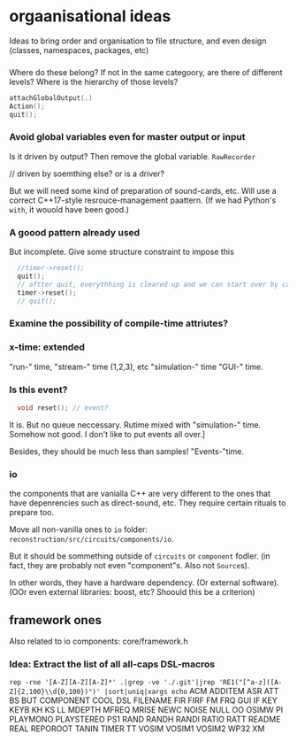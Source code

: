 # orgaanisational ideas
Ideas to bring order and organisation to file structure, and even design (classes, namespaces, packages, etc)

###
Where do these belong?
If not in the same categoory, are there of different levels? Where is the hierarchy of those levels?
```C++
attachGlobalOutput(.)
Action();
quit();
```

### Avoid global variables even for master output or input
Is it driven by output? Then remove the global variable.
`RawRecorder`

// driven by soemthing else? or is a driver?

But we will need some kind of preparation of sound-cards, etc.
Will use a correct C++17-style resrouce-management paattern.
(If we had Python's `with`, it wouold have been good.)

### A goood pattern already used
But incomplete.
Give some structure constraint to impose this
```c++
  //timer->reset();
  quit();
  // aftter quit, everythhing is cleared up and we can start over by calling reset
  timer->reset();
  // quit();
```

### Examine the possibility of compile-time attriutes?
### x-time: extended
"run-" time, "stream-" time (1,2,3), etc
"simulation-" time
"GUI-" time.

### Is this event?
```C++
  void reset(); // event?
```
It is. But no queue neccessary.
Rutime mixed with "simulation-" time.
Somehow not good.
I don't like to put events all over.]

Besides, they should  be much less than samples!
"Events-"time.

### io
the components that are vanialla C++ are very different to the ones that have depenrencies such as direct-sound, etc.
They require certain rituals to prepare too.

Move all non-vanilla ones to `io` folder:
`reconstruction/src/circuits/components/io`.

But it should be sommething outside of `circuits` or `component` fodler. (in fact, they are probably not even "component"s. Also not `Source`s).

In other words, they have a hardware dependency. (Or external software).
(OOr even external libraries: boost, etc? Shoould this be a criterion)
## framework ones
Also related to io components:
core/framework.h

### Idea: Extract the list of all all-caps DSL-macros
`rep -rne '[A-Z][A-Z][A-Z]*' .|grep -ve './.git'|jrep 'RE1("[^a-z]([A-Z]{2,100}\\d{0,100})")' |sort|uniq|xargs echo`
ACM ADDITEM ASR ATT BS BUT COMPONENT COOL DSL FILENAME FIR FIRF FM FRQ GUI IF KEY KEYB KH KS LL MDEPTH MFREQ MRISE NEWC NOISE NULL OO OSIMW PI PLAYMONO PLAYSTEREO PS1 RAND RANDH RANDI RATIO RATT README REAL REPOROOT TANIN TIMER TT VOSIM VOSIM1 VOSIM2 WP32 XM
